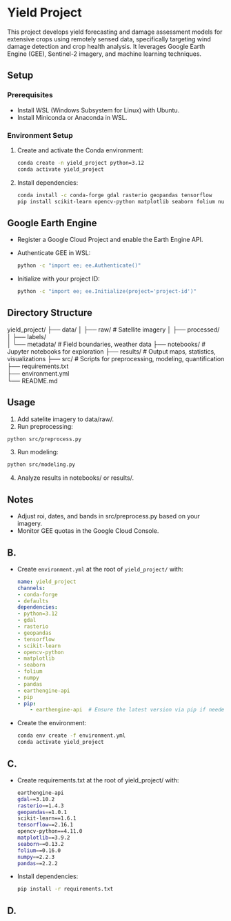 # Yield Project

This project develops yield forecasting and damage assessment models for extensive crops using remotely sensed data, specifically targeting wind damage detection and crop health analysis. It leverages Google Earth Engine (GEE), Sentinel-2 imagery, and machine learning techniques.

## Setup

### Prerequisites
- Install WSL (Windows Subsystem for Linux) with Ubuntu.
- Install Miniconda or Anaconda in WSL.

### Environment Setup
1. Create and activate the Conda environment:
   ```bash
   conda create -n yield_project python=3.12
   conda activate yield_project
   ```

2. Install dependencies:
    ```bash
    conda install -c conda-forge gdal rasterio geopandas tensorflow
    pip install scikit-learn opencv-python matplotlib seaborn folium numpy pandas earthengine-api
    ```

## Google Earth Engine
- Register a Google Cloud Project and enable the Earth Engine API.
- Authenticate GEE in WSL:
  ```bash
  python -c "import ee; ee.Authenticate()"
  ```

- Initialize with your project ID:
  ```bash
  python -c "import ee; ee.Initialize(project='project-id')"
  ```

## Directory Structure
yield_project/
├── data/
│   ├── raw/                  # Satellite imagery 
│   ├── processed/             
│   ├── labels/               
│   └── metadata/             # Field boundaries, weather data
├── notebooks/                # Jupyter notebooks for exploration
├── results/                  # Output maps, statistics, visualizations
├── src/                      # Scripts for preprocessing, modeling, quantification
├── requirements.txt          
├── environment.yml           
└── README.md                 

## Usage
1. Add satelite imagery to data/raw/.
2. Run preprocessing:
  ```bash
  python src/preprocess.py
  ```
3. Run modeling:
  ```bash
  python src/modeling.py
  ```
4. Analyze results in notebooks/ or results/.

## Notes
- Adjust roi, dates, and bands in src/preprocess.py based on your imagery.
- Monitor GEE quotas in the Google Cloud Console.

## B.
- Create `environment.yml` at the root of `yield_project/` with:
    ```yaml
    name: yield_project
    channels:
    - conda-forge
    - defaults
    dependencies:
    - python=3.12
    - gdal
    - rasterio
    - geopandas
    - tensorflow
    - scikit-learn
    - opencv-python
    - matplotlib
    - seaborn
    - folium
    - numpy
    - pandas
    - earthengine-api
    - pip
    - pip:
        - earthengine-api  # Ensure the latest version via pip if needed
    ```

- Create the environment:
  ```bash
  conda env create -f environment.yml
  conda activate yield_project
  ```

## C. 
- Create requirements.txt at the root of yield_project/ with:
    ```bash
    earthengine-api
    gdal==3.10.2
    rasterio==1.4.3
    geopandas==1.0.1
    scikit-learn==1.6.1
    tensorflow==2.16.1
    opencv-python==4.11.0
    matplotlib==3.9.2
    seaborn==0.13.2
    folium==0.16.0
    numpy==2.2.3
    pandas==2.2.2
    ```
- Install dependencies:
  ```bash
  pip install -r requirements.txt
  ```

## D.
